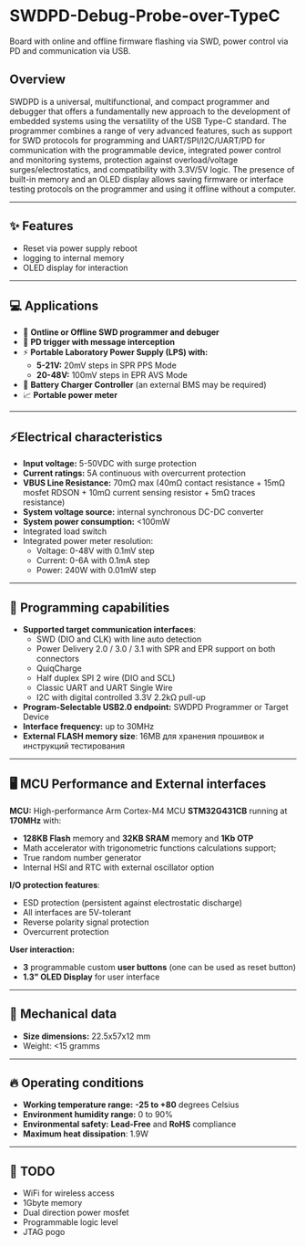 # SWDPD-Debug-Probe-over-TypeC

Board with online and offline firmware flashing via SWD, power control via PD and communication via USB.

## Overview

SWDPD is a universal, multifunctional, and compact programmer and debugger that offers a fundamentally new approach to the development of embedded systems using the versatility of the USB Type-C standard. The programmer combines a range of very advanced features, such as support for SWD protocols for programming and UART/SPI/I2C/UART/PD for communication with the programmable device, integrated power control and monitoring systems, protection against overload/voltage surges/electrostatics, and compatibility with 3.3V/5V logic. The presence of built-in memory and an OLED display allows saving firmware or interface testing protocols on the programmer and using it offline without a computer.

------

## ✨ Features

- Reset via power supply reboot
- logging to internal memory
- OLED display for interaction

------

## 💻 Applications

- 🔧 **Ontline or Offline SWD programmer and debuger**
- 🔌 **PD trigger with message interception**
- ⚡ **Portable Laboratory Power Supply (LPS) with:**
	- **5-21V:** 20mV steps in SPR PPS Mode
	- **20-48V:** 100mV steps in EPR AVS Mode
- 🔋 **Battery Charger Controller** (an external BMS may be required)
- 📈 **Portable power meter**

------

## ⚡Electrical characteristics

- **Input voltage:** 5-50VDC with surge protection
- **Current ratings:** 5A continuous with overcurrent protection
- **VBUS Line Resistance:** 70mΩ max (40mΩ contact resistance + 15mΩ mosfet RDSON + 10mΩ current sensing resistor + 5mΩ traces resistance)
- **System voltage source:** internal synchronous DC-DC converter
- **System power consumption:** <100mW
- Integrated load switch
- Integrated power meter resolution: 
	- Voltage: 0-48V with 0.1mV step
	- Current: 0-6A with 0.1mA step
	- Power: 240W with 0.01mW step

------

## 🔄 Programming capabilities

- **Supported target communication interfaces**:
	- SWD (DIO and CLK) with line auto detection
	- Power Delivery 2.0 / 3.0 / 3.1 with SPR and EPR support on both connectors
	- QuiqCharge 
	- Half duplex SPI 2 wire (DIO and SCL)
	- Classic UART and UART Single Wire
	- I2C with digital controlled 3.3V 2.2kΩ pull-up
- **Program-Selectable USB2.0 endpoint:** SWDPD Programmer or Target Device
- **Interface frequency:** up to 30MHz
- **External FLASH memory size**: 16MB для хранения прошивок и инструкций тестирования

------

## 🖥️ MCU Performance and External interfaces

**MCU:** High-performance Arm Cortex-M4 MCU **STM32G431CB** running at **170MHz** with:

- **128KB Flash** memory and **32KB SRAM** memory and **1Kb OTP**
- Math accelerator with trigonometric functions calculations support;
- True random number generator
- Internal HSI and RTC with external oscillator option

**I/O protection features**:

- ESD protection (persistent against electrostatic discharge)
- All interfaces are 5V-tolerant
- Reverse polarity signal protection
- Overcurrent protection

**User interaction:**

- **3** programmable custom **user buttons** (one can be used as reset button)
- **1.3" OLED Display** for user interface

------

## 📏 Mechanical data

- **Size dimensions:** 22.5x57x12 mm
- Weight: <15 gramms

------

## 🔥 Operating conditions

- **Working temperature range:** **-25 to +80** degrees Celsius
- **Environment humidity range:** 0 to 90%
- **Environmental safety:** **Lead-Free** and **RoHS** compliance
- **Maximum heat dissipation**: 1.9W

------

## 📝 TODO

- WiFi for wireless access
- 1Gbyte memory
- Dual direction power mosfet
- Programmable logic level
- JTAG pogo
